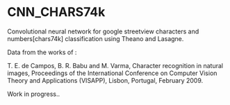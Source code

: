 # CNN_CHARS74k
Convolutional neural network for google streetview characters and numbers[chars74k] classification using Theano and Lasagne.

Data from the works of :

T. E. de Campos, B. R. Babu and M. Varma, Character recognition in natural images, Proceedings of the International Conference on Computer Vision Theory and Applications (VISAPP), Lisbon, Portugal, February 2009.


Work in progress.. 

